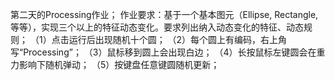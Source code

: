 第二天的Processing作业；
作业要求：基于一个基本图元（Ellipse, Rectangle, 等等），实现三个以上的特征动态变化。要求列出纳入动态变化的特征、动态规则；
（1）点击运行后出现随机十个圆；
（2）每个圆上有编码，右上角写“Processing”；
（3）鼠标移到圆上会出现白边；
（4）长按鼠标左键圆会在重力影响下随机弹动；
（5）按键盘任意键圆随机更新；
